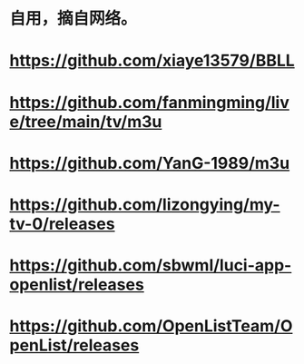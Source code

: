 # 自用，摘自网络。
# https://github.com/xiaye13579/BBLL
# https://github.com/fanmingming/live/tree/main/tv/m3u
# https://github.com/YanG-1989/m3u
# https://github.com/lizongying/my-tv-0/releases
# https://github.com/sbwml/luci-app-openlist/releases
# https://github.com/OpenListTeam/OpenList/releases
